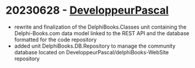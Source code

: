 # 20230628 - [DeveloppeurPascal](DeveloppeurPascal)

* rewrite and finalization of the DelphiBooks.Classes unit containing the Delphi-Books.com data model linked to the REST API and the database formatted for the code repository
* added unit DelphiBooks.DB.Repository to manage the community database located on DeveloppeurPascal/delphiBooks-WebSite repository
